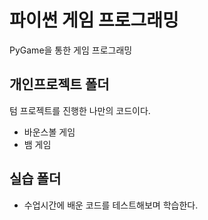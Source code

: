 # 파이썬 게임 프로그래밍
PyGame을 통한 게임 프로그래밍

## 개인프로젝트 폴더
텀 프로젝트를 진행한 나만의 코드이다.
- 바운스볼 게임
- 뱀 게임
## 실습 폴더
- 수업시간에 배운 코드를 테스트해보며 학습한다.

